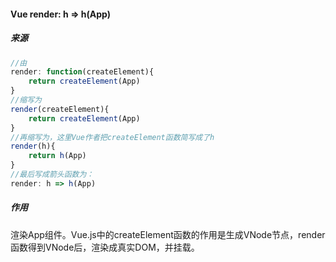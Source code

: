#### Vue render: h => h(App)

##### 来源

```javascript
//由
render: function(createElement){
    return createElement(App)
}
//缩写为
render(createElement){
    return createElement(App)
}
//再缩写为，这里Vue作者把createElement函数简写成了h
render(h){
    return h(App)
}
//最后写成箭头函数为：
render: h => h(App)
```

##### 作用

渲染App组件。Vue.js中的createElement函数的作用是生成VNode节点，render函数得到VNode后，渲染成真实DOM，并挂载。